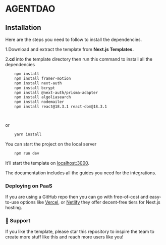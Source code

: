 # AGENTDAO

## Installation

Here are the steps you need to follow to install the dependencies.

1.Download and extract the template from **Next.js Templates.**

2.**cd** into the template directory then run this command to install all the dependencies

```bash
    npm install
    npm install framer-motion
    npm install next-auth
    npm install bcrypt
    npm install @next-auth/prisma-adapter
    npm install algoliasearch
    npm install nodemailer
    npm install react@18.3.1 react-dom@18.3.1




```

or

```bash
    yarn install
 ```

You can start the project on the local server

```bash
    npm run dev
 ```

It’ll start the template on [localhost:3000](http://localhost:3000).

The documentation includes all the guides you need for the integrations.

### Deploying on PaaS

If you are using a GitHub repo then you can go with free-of-cost and easy-to-use options like [Vercel](https://vercel.com/), or [Netlify](https://netlify.com/) they offer decent-free tiers for Next.js hosting.

### 💜 Support

If you like the template, please star this repository to inspire the team to create more stuff like this and reach more users like you!
